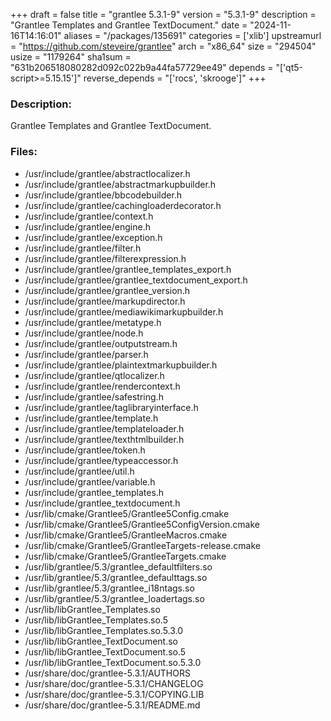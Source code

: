 +++
draft = false
title = "grantlee 5.3.1-9"
version = "5.3.1-9"
description = "Grantlee Templates and Grantlee TextDocument."
date = "2024-11-16T14:16:01"
aliases = "/packages/135691"
categories = ['xlib']
upstreamurl = "https://github.com/steveire/grantlee"
arch = "x86_64"
size = "294504"
usize = "1179264"
sha1sum = "631b206518080282d092c022b9a44fa57729ee49"
depends = "['qt5-script>=5.15.15']"
reverse_depends = "['rocs', 'skrooge']"
+++
### Description: 
Grantlee Templates and Grantlee TextDocument.

### Files: 
* /usr/include/grantlee/abstractlocalizer.h
* /usr/include/grantlee/abstractmarkupbuilder.h
* /usr/include/grantlee/bbcodebuilder.h
* /usr/include/grantlee/cachingloaderdecorator.h
* /usr/include/grantlee/context.h
* /usr/include/grantlee/engine.h
* /usr/include/grantlee/exception.h
* /usr/include/grantlee/filter.h
* /usr/include/grantlee/filterexpression.h
* /usr/include/grantlee/grantlee_templates_export.h
* /usr/include/grantlee/grantlee_textdocument_export.h
* /usr/include/grantlee/grantlee_version.h
* /usr/include/grantlee/markupdirector.h
* /usr/include/grantlee/mediawikimarkupbuilder.h
* /usr/include/grantlee/metatype.h
* /usr/include/grantlee/node.h
* /usr/include/grantlee/outputstream.h
* /usr/include/grantlee/parser.h
* /usr/include/grantlee/plaintextmarkupbuilder.h
* /usr/include/grantlee/qtlocalizer.h
* /usr/include/grantlee/rendercontext.h
* /usr/include/grantlee/safestring.h
* /usr/include/grantlee/taglibraryinterface.h
* /usr/include/grantlee/template.h
* /usr/include/grantlee/templateloader.h
* /usr/include/grantlee/texthtmlbuilder.h
* /usr/include/grantlee/token.h
* /usr/include/grantlee/typeaccessor.h
* /usr/include/grantlee/util.h
* /usr/include/grantlee/variable.h
* /usr/include/grantlee_templates.h
* /usr/include/grantlee_textdocument.h
* /usr/lib/cmake/Grantlee5/Grantlee5Config.cmake
* /usr/lib/cmake/Grantlee5/Grantlee5ConfigVersion.cmake
* /usr/lib/cmake/Grantlee5/GrantleeMacros.cmake
* /usr/lib/cmake/Grantlee5/GrantleeTargets-release.cmake
* /usr/lib/cmake/Grantlee5/GrantleeTargets.cmake
* /usr/lib/grantlee/5.3/grantlee_defaultfilters.so
* /usr/lib/grantlee/5.3/grantlee_defaulttags.so
* /usr/lib/grantlee/5.3/grantlee_i18ntags.so
* /usr/lib/grantlee/5.3/grantlee_loadertags.so
* /usr/lib/libGrantlee_Templates.so
* /usr/lib/libGrantlee_Templates.so.5
* /usr/lib/libGrantlee_Templates.so.5.3.0
* /usr/lib/libGrantlee_TextDocument.so
* /usr/lib/libGrantlee_TextDocument.so.5
* /usr/lib/libGrantlee_TextDocument.so.5.3.0
* /usr/share/doc/grantlee-5.3.1/AUTHORS
* /usr/share/doc/grantlee-5.3.1/CHANGELOG
* /usr/share/doc/grantlee-5.3.1/COPYING.LIB
* /usr/share/doc/grantlee-5.3.1/README.md
